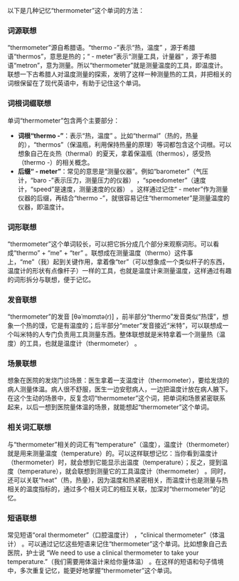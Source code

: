 以下是几种记忆“thermometer”这个单词的方法：

### 词源联想
“thermometer”源自希腊语。“thermo -”表示“热，温度” ，源于希腊语“thermos”，意思是热的；“ - meter”表示“测量工具，计量器” ，源于希腊语“metron”，意为测量。所以“thermometer”就是测量温度的工具，即温度计。联想一下古希腊人对温度测量的探索，发明了这样一种测量热的工具，并把相关的词根保留在了现代英语中，有助于记住这个单词。

### 词根词缀联想
单词“thermometer”包含两个主要部分：
 - **词根“thermo -”**：表示“热，温度” 。比如“thermal”（热的，热量的），“thermos”（保温瓶，利用保持热量的原理）等词都包含这个词根。可以想象自己在炎热（thermal）的夏天，拿着保温瓶（thermos），感受热（thermo -）的相关概念。
 - **后缀“ - meter”**：常见的意思是“测量仪器”。例如“barometer”（气压计，“baro -”表示压力，测量压力的仪器） ，“speedometer”（速度计，“speed”是速度，测量速度的仪器） 。这样通过记住“ - meter”作为测量仪器的后缀，再结合“thermo -”，就很容易记住“thermometer”是测量温度的仪器，即温度计。

### 词形联想
“thermometer”这个单词较长，可以把它拆分成几个部分来观察词形。可以看成“thermo” + “me” + “ter” 。联想成在测量温度（thermo）这件事上，“me”（我）起到关键作用，拿着像“ter”（可以想象成一个类似杆子的东西，温度计的形状有点像杆子）一样的工具，也就是温度计来测量温度，这样通过有趣的词形拆分与联想，便于记忆。

### 发音联想
“thermometer”的发音 [θəˈmɒmɪtə(r)] ，前半部分“thermo”发音类似“热馍”，想象一个热的馍，它是有温度的；后半部分“meter”发音接近“米特”，可以联想成一个叫米特的人专门负责用工具测量东西。整体联想就是米特拿着一个测量热（温度）的工具，也就是温度计（thermometer） 。

### 场景联想
想象在医院的发烧门诊场景：医生拿着一支温度计（thermometer），要给发烧的病人测量体温。病人很不舒服，医生一边安慰病人，一边把温度计放在病人腋下。在这个生动的场景中，反复念叨“thermometer”这个词，把单词和场景紧密联系起来，以后一想到医院量体温的场景，就能想起“thermometer”这个单词。

### 相关词汇联想
与“thermometer”相关的词汇有“temperature”（温度），温度计（thermometer）就是用来测量温度（temperature）的。可以这样联想记忆：当你看到温度计（thermometer）时，就会想到它能显示出温度（temperature）；反之，提到温度（temperature），就会联想到测量它的工具温度计（thermometer） 。同时，还可以关联“heat”（热，热量），因为温度和热紧密相关，而温度计也是测量与热相关的温度指标的，通过多个相关词汇的相互关联，加深对“thermometer”的记忆。

### 短语联想
常见短语“oral thermometer”（口腔温度计） ，“clinical thermometer”（体温计） 。可以通过记忆这些短语来记住“thermometer”这个单词。比如想象自己去医院，护士说 “We need to use a clinical thermometer to take your temperature.”（我们需要用体温计来给你量体温） 。在这样的短语和句子情境中，多次重复记忆，能更好地掌握“thermometer”这个单词。 